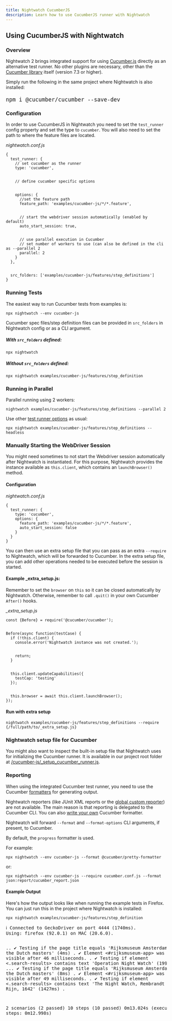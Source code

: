 ```yaml
---
title: Nightwatch CucumberJS
description: Learn how to use CucumberJS runner with Nightwatch
---
```


## Using CucumberJS with Nightwatch

### Overview
Nightwatch 2 brings integrated support for using [Cucumber.js](https://cucumber.io/) directly as an alternative test runner. No other plugins are necessary, other than the [Cucumber library](https://www.npmjs.com/package/@cucumber/cucumber) itself (version 7.3 or higher).

Simply run the following in the same project where Nightwatch is also installed:

<div class="sample-test"><pre class="language-bash" style="font-size: 20px"><code class="language-bash">npm i @cucumber/cucumber --save-dev</code></pre></div>

### Configuration

In order to use CucumberJS in Nightwatch you need to set the `test_runner` config property and set the type to `cucumber`. You will also need to set the path to where the feature files are located.

<div class="sample-test"><i>nightwatch.conf.js</i><pre class="line-numbers"><code class="language-javascript">{
  test_runner: {
    // set cucumber as the runner
    type: 'cucumber',
    <br>
    // define cucumber specific options
    <br>
    options: {
      //set the feature path
      feature_path: 'examples/cucumber-js/*/*.feature',
      <br>
      // start the webdriver session automatically (enabled by default)
      auto_start_session: true,
      <br>
      // use parallel execution in Cucumber
      // set number of workers to use (can also be defined in the cli as --parallel 2
      parallel: 2 
    }
  },
  <br>
  src_folders: ['examples/cucumber-js/features/step_definitions']
}</code></pre></div>

### Running Tests
The easiest way to run Cucumber tests from examples is:

<div class="sample-test"><pre><code class="language-bash">npx nightwatch --env cucumber-js</code></pre></div>

Cucumber spec files/step definition files can be provided in `src_folders` in Nightwatch config or as a CLI argument.

##### With `src_folders` defined:

<div class="sample-test"><pre><code class="language-bash">npx nightwatch</code></pre></div>

##### Without `src_folders` defined:

<div class="sample-test"><pre><code class="language-bash">npx nightwatch examples/cucumber-js/features/step_definition</code></pre></div>

### Running in Parallel

Parallel running using 2 workers:

<div class="sample-test"><pre><code class="language-bash">nightwatch examples/cucumber-js/features/step_definitions --parallel 2</code></pre></div> 

Use other [test runner options](/guide/running-tests/command-line-options.html) as usual:

<div class="sample-test"><pre><code class="language-bash">npx nightwatch examples/cucumber-js/features/step_definitions --headless</code></pre></div>

### Manually Starting the WebDriver Session
You might need sometimes to not start the Webdriver session automatically after Nightwatch is instantiated. For this purpose, Nightwatch provides the instance available as `this.client`, which contains an `launchBrowser()` method.

#### Configuration
<div class="sample-test"><i>nightwatch.conf.js</i><pre class="line-numbers"><code class="language-javascript">{
  test_runner: {
    type: 'cucumber',
    options: {
      feature_path: 'examples/cucumber-js/*/*.feature',
      auto_start_session: false
    }
  }
}</code></pre></div>

You can then use an extra setup file that you can pass as an extra `--require` to Nightwatch, which will be forwarded to Cucumber. In the extra setup file, you can add other operations needed to be executed before the session is started.

#### Example _extra_setup.js:

Remember to set the `browser` on `this` so it can be closed automatically by Nightwatch. Otherwise, remember to call `.quit()` in your own Cucumber `After()` hooks.

<div class="sample-test"><i>_extra_setup.js</i>
<pre class="line-numbers"><code class="language-javascript">const {Before} = require('@cucumber/cucumber');
<br>
Before(async function(testCase) {
  if (!this.client) {
    console.error('Nightwatch instance was not created.');
    <br>
    return;
  }
  <br>
  this.client.updateCapabilities({
    testCap: 'testing'
  });
  <br>
  this.browser = await this.client.launchBrowser();
});</code></pre></div>

#### Run with extra setup

<div class="sample-test"><pre><code class="language-bash">nightwatch examples/cucumber-js/features/step_definitions --require {/full/path/to/_extra_setup.js}</code></pre></div>

### Nightwatch setup file for Cucumber

You might also want to inspect the built-in setup file that Nightwatch uses for initializing the Cucumber runner. It is available in our project root folder at [/cucumber-js/_setup_cucumber_runner.js](https://github.com/nightwatchjs/nightwatch/blob/v2/cucumber-js/_setup_cucumber_runner.js).

### Reporting
When using the integrated Cucumber test runner, you need to use the Cucumber [formatters](https://github.com/cucumber/cucumber-js/blob/main/docs/formatters.md) for generating output.

<div class="alert alert-warning">
Nightwatch reporters (like JUnit XML reports or the <a href="/guide/reporters/use-html-reporter.html">global custom reporter</a>) are not available. The main reason is that reporting is delegated to the Cucumber CLI. You can also <a href="https://github.com/cucumber/cucumber-js/blob/main/docs/custom_formatters.md">write your own</a> Cucumber formatter.
</div>

Nightwatch will forward `--format` and `--format-options` CLI arguments, if present, to Cucumber.

By default, the `progress` formatter is used.

For example:

<div class="sample-test"><pre><code class="language-bash">npx nightwatch --env cucumber-js --format @cucumber/pretty-formatter</code></pre></div>

or:

<div class="sample-test"><pre><code class="language-bash">npx nightwatch --env cucumber-js --require cucumber.conf.js --format json:report/cucumber_report.json</code></pre></div>

#### Example  Output

Here's how the output looks like when running the example tests in Firefox. You can just run this in the project where Nightwatch is installed:

<div class="sample-test">
<pre><code class="language-bash">npx nightwatch examples/cucumber-js/features/step_definition</code></pre>
</div>

<div class="sample-test">
<pre class="hide-indicator language-bash">ℹ Connected to GeckoDriver on port 4444 (1740ms).
Using: firefox (92.0.1) on MAC (20.6.0).

..  ✔ Testing if the page title equals 'Rijksmuseum Amsterdam, home of the Dutch masters' (4ms)
.  ✔ Element <#rijksmuseum-app> was visible after 46 milliseconds.
.  ✔ Testing if element <.search-results> contains text 'Operation Night Watch' (1994ms)
...  ✔ Testing if the page title equals 'Rijksmuseum Amsterdam, home of the Dutch masters' (8ms)
.  ✔ Element <#rijksmuseum-app> was visible after 49 milliseconds.
.  ✔ Testing if element <.search-results> contains text 'The Night Watch, Rembrandt van Rijn, 1642' (1427ms)
.

2 scenarios (2 passed)
10 steps (10 passed)
0m13.024s (executing steps: 0m12.998s)
</pre></div>
